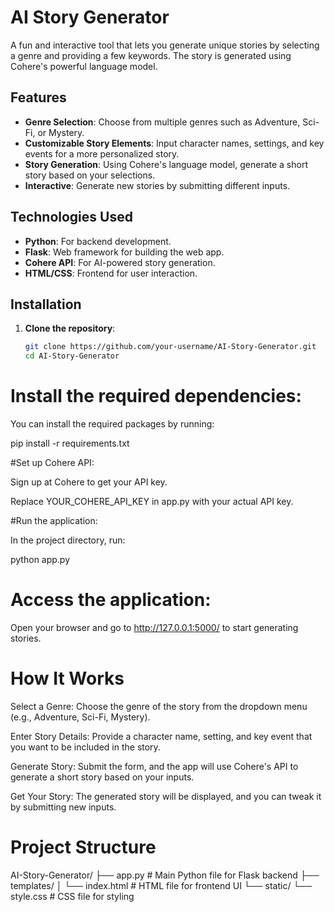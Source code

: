 # AI Story Generator

A fun and interactive tool that lets you generate unique stories by selecting a genre and providing a few keywords. The story is generated using Cohere's powerful language model.

## Features

- **Genre Selection**: Choose from multiple genres such as Adventure, Sci-Fi, or Mystery.
- **Customizable Story Elements**: Input character names, settings, and key events for a more personalized story.
- **Story Generation**: Using Cohere's language model, generate a short story based on your selections.
- **Interactive**: Generate new stories by submitting different inputs.

## Technologies Used

- **Python**: For backend development.
- **Flask**: Web framework for building the web app.
- **Cohere API**: For AI-powered story generation.
- **HTML/CSS**: Frontend for user interaction.

## Installation

1. **Clone the repository**:

   ```bash
   git clone https://github.com/your-username/AI-Story-Generator.git
   cd AI-Story-Generator
   ```
# Install the required dependencies:

You can install the required packages by running:

pip install -r requirements.txt

#Set up Cohere API:

Sign up at Cohere to get your API key.

Replace YOUR_COHERE_API_KEY in app.py with your actual API key.

#Run the application:

In the project directory, run:

python app.py

# Access the application:

Open your browser and go to http://127.0.0.1:5000/ to start generating stories.

# How It Works

Select a Genre: Choose the genre of the story from the dropdown menu (e.g., Adventure, Sci-Fi, Mystery).

Enter Story Details: Provide a character name, setting, and key event that you want to be included in the story.

Generate Story: Submit the form, and the app will use Cohere's API to generate a short story based on your inputs.

Get Your Story: The generated story will be displayed, and you can tweak it by submitting new inputs.

# Project Structure

AI-Story-Generator/
├── app.py            # Main Python file for Flask backend
├── templates/
│   └── index.html    # HTML file for frontend UI
└── static/
    └── style.css     # CSS file for styling
